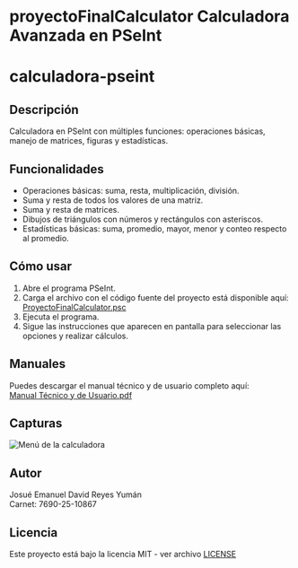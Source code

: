# proyectoFinalCalculator Calculadora Avanzada en PSeInt
# calculadora-pseint

## Descripción

Calculadora en PSeInt con múltiples funciones: operaciones básicas, manejo de matrices, figuras y estadísticas.

## Funcionalidades

- Operaciones básicas: suma, resta, multiplicación, división.
- Suma y resta de todos los valores de una matriz.
- Suma y resta de matrices.
- Dibujos de triángulos con números y rectángulos con asteriscos.
- Estadísticas básicas: suma, promedio, mayor, menor y conteo respecto al promedio.

## Cómo usar

1. Abre el programa PSeInt.
2. Carga el archivo con el código fuente del proyecto está disponible aquí: [ProyectoFinalCalculator.psc](./ProyectoFinalCalculator.psc)
3. Ejecuta el programa.
4. Sigue las instrucciones que aparecen en pantalla para seleccionar las opciones y realizar cálculos.

## Manuales

Puedes descargar el manual técnico y de usuario completo aquí:  
[Manual Técnico y de Usuario.pdf](./Manual%20Técnico%20y%20de%20Usuario.pdf)

## Capturas

![Menú de la calculadora](./MENÚ.%20PNG.png)


## Autor

Josué Emanuel David Reyes Yumán  
Carnet: 7690-25-10867

## Licencia

Este proyecto está bajo la licencia MIT - ver archivo [LICENSE](LICENSE)
